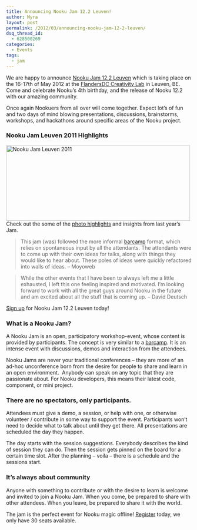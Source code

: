 ```yaml
---
title: Announcing Nooku Jam 12.2 Leuven!
author: Myra
layout: post
permalink: /2012/03/announcing-nooku-jam-12-2-leuven/
dsq_thread_id:
  - 628500269
categories:
  - Events
tags:
  - jam
---
```

We are happy to announce [Nooku Jam 12.2 Leuven][1] which is taking place on the 16-17th of May 2012 at the [FlandersDC Creativity Lab][2] in Leuven, BE. Come and celebrate Nooku&#8217;s 4th birthday, and the release of Nooku 12.2 with our amazing community.

Once again Nookuers from all over will come together. Expect lot&#8217;s of fun and two days of mind blowing presentations, discussions, brainstorms, workshops, and hackathons around specific areas of the Nooku project.

### Nooku Jam Leuven 2011 Highlights

[<img src="http://farm8.staticflickr.com/7093/7026184369_53a09c5f4d.jpg" alt="Nooku Jam Leuven 2011" width="500" height="205" />][3]  
Check out the some of the [photo highlights][4] and insights from last year’s Jam.

> This jam (was) followed the more informal [barcamp][5] format, which relies on spontaneous input by all the attendants. The attendants were to come up with their own ideas for talks, along with things they would like to hear about. These poles of ideas were quickly refactored into walls of ideas. &#8211; Moyoweb

> While the other events that I have been to always left me a little exhausted, I left this one feeling inspired and motivated. I’m looking forward to work with all the great guys around Nooku in the future and am excited about all the stuff that is coming up. &#8211; David Deutsch

[Sign up][1] for Nooku Jam 12.2 Leuven today!

<!--more-->

### What is a Nooku Jam?

A Nooku Jam is an open, participatory workshop-event, whose content is provided by participants. The concept is very similar to a [barcamp][6]. It is an intense event with discussions, demos and interaction from the attendees.

Nooku Jams are never your traditional conferences &#8211; they are more of an ad-hoc unconference born from the desire for people to share and learn in an open environment.  Anybody can speak on any topic that they are passionate about. For Nooku developers, this means their latest code, component, or mini project.

### There are no spectators, only participants.

Attendees must give a demo, a session, or help with one, or otherwise volunteer / contribute in some way to support the event. Participants won&#8217;t need to decide what to talk about until they get there. All presentations are scheduled the day they happen.

The day starts with the session suggestions. Everybody describes the kind of session they can do. Then the session gets pinned on the board for a certain time slot. After the planning – voila – there is a schedule and the sessions start.

### It’s always about community

Anyone with something to contribute or with the desire to learn is welcome and invited to join a Nooku Jam. When you come, be prepared to share with other attendees. When you leave, be prepared to share it with the world.

The jam is the perfect event for Nooku magic offline! [Register][1] today, we only have 30 seats available.

 [1]: http://nj122leuven.eventbrite.com/
 [2]: http://www.flandersdc.be/en
 [3]: http://www.flickr.com/photos/nooku/7026184369/ "Nooku Jam Leuven 2011 by Nooku, on Flickr"
 [4]: http://www.flickr.com/photos/valanx/sets/72157628152971783/
 [5]: http://barcamp.org/w/page/402984/FrontPage
 [6]: http://barcamp.org/w/page/405173/TheRulesOfBarCamp